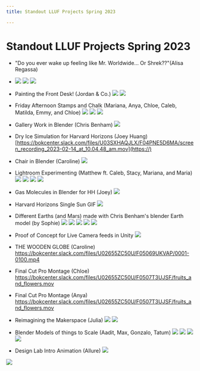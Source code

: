 ```yaml
---
title: Standout LLUF Projects Spring 2023

---
```


# Standout LLUF Projects Spring 2023 
* "Do you ever wake up feeling like Mr. Worldwide... Or Shrek??"(Alisa Regassa)
* 
    ![](https://i.imgur.com/EIpFnGU.png)
    ![](https://i.imgur.com/XxWch0C.png)
    ![](https://i.imgur.com/yLhVulT.png)

* Painting the Front Desk! (Jordan & Co.)
    ![](https://i.imgur.com/xXmKpbV.png)
    ![](https://i.imgur.com/bfVRP3h.png)
* Friday Afternoon Stamps and Chalk (Mariana, Anya, Chloe, Caleb, Matilda, Emmy, and Chloe)
    ![](https://i.imgur.com/YRAxEmF.png)
    ![](https://i.imgur.com/mDdptPH.png)
    ![](https://i.imgur.com/2RKBu3S.png)
* Gallery Work in Blender (Chris Benham)
    ![](https://i.imgur.com/6BjPMAx.png)
* Dry Ice Simulation for Harvard Horizons (Joey Huang)
[https://bokcenter.slack.com/files/U03SXHAQJLX/F04PNE5D6MA/screen_recording_2023-02-14_at_10.04.48_am.mov](https://)

* Chair in Blender (Caroline)
    ![](https://i.imgur.com/sKKN9ZU.png)

* Lightroom Experimenting (Matthew ft. Caleb, Stacy, Mariana, and Maria)
    ![](https://i.imgur.com/KCtTLlk.png)
    ![](https://i.imgur.com/dfnDC8d.png)
    ![](https://i.imgur.com/5owt1lv.png)
    ![](https://i.imgur.com/4yTSemI.png)
* Gas Molecules in Blender for HH (Joey)
    ![](https://i.imgur.com/ZmdLxh5.png)

* Harvard Horizons Single Sun GIF 
    ![](https://i.imgur.com/kBMSs8r.png)
    
* Different Earths (and Mars) made with Chris Benham's blender Earth model (by Sophie)
    ![](https://i.imgur.com/GmOyjlf.png)
    ![](https://i.imgur.com/7JAqYao.png)
    ![](https://i.imgur.com/it0xqSY.png)
    ![](https://i.imgur.com/9wWlV5l.png)
    ![](https://i.imgur.com/gvB4gKh.png)
* Proof of Concept for Live Camera feeds in Unity 
    ![](https://i.imgur.com/Ydc4qjj.png)
    
* THE WOODEN GLOBE (Caroline)
    https://bokcenter.slack.com/files/U02655ZC50U/F05069UKVAP/0001-0100.mp4
    
* Final Cut Pro Montage (Chloe) 
    https://bokcenter.slack.com/files/U02655ZC50U/F0507T3UJSF/fruits_and_flowers.mov
    
* Final Cut Pro Montage (Anya)
    https://bokcenter.slack.com/files/U02655ZC50U/F0507T3UJSF/fruits_and_flowers.mov
* Reimagining the Makerspace (Julia)
![](https://i.imgur.com/Qg9bBHQ.png)
![](https://i.imgur.com/lADobh8.png)

* Blender Models of things to Scale (Aadit, Max, Gonzalo, Tatum)
    ![](https://i.imgur.com/koip1TA.png) 
    ![](https://i.imgur.com/1qVzFmg.png)
    ![](https://i.imgur.com/EG7W3VS.png)
    ![](https://i.imgur.com/KMU6agi.png)

* Design Lab Intro Animation (Allure)
     ![](https://i.imgur.com/75C16uf.png)

![](https://i.imgur.com/UiFobwK.png)


